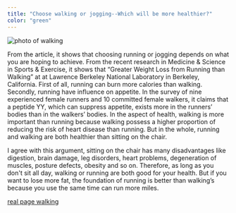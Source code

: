 ```yaml
---
title: "Choose walking or jogging--Which will be more healthier?"
color: "green"
---
```

<img src="/web1-sp/img/walking.jpg" alt="photo of walking" class="photo-walking">
<div class="context">
    <p>From the article, it shows that choosing running or jogging depends on what you are hoping to achieve. From the recent     research in Medicine & Science in Sports & Exercise, it shows that “Greater Weight Loss from Running than Walking” at at       Lawrence Berkeley National Laboratory in Berkeley, California. First of all, running can burn more calories than walking.     Secondly, running have influence on appetite. In the survey of nine experienced female runners and 10 committed female         walkers, it claims that a peptide YY, which can suppress appetite, exists more in the runners’ bodies than in the walkers’     bodies. In the aspect of health, walking is more important than running because walking possess a higher proportion of         reducing the risk of heart disease than running. But in the whole, running and walking are both healthier than sitting on     the chair.</P>
  <p>I agree with this argument, sitting on the chair has many disadvantages like digestion, brain damage, leg disorders,       heart problems, degeneration of muscles, posture defects, obesity and so on. Therefore, as long as you don't sit all day,     walking or running are both good for your health. But if you want to lose more fat, the foundation of running is better than   walking’s because you use the same time can run more miles.</p>
</div>

[real page walking](https://well.blogs.nytimes.com/2013/05/29/is-it-better-to-walk-or-run/)
